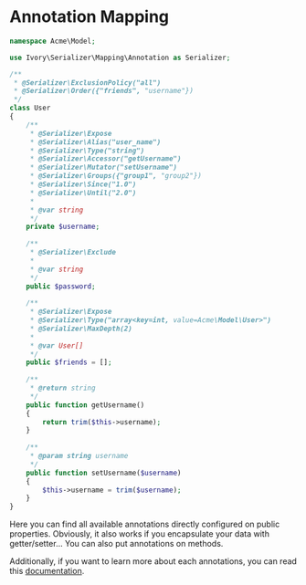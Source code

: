 # Annotation Mapping

``` php
namespace Acme\Model;

use Ivory\Serializer\Mapping\Annotation as Serializer;

/**
 * @Serializer\ExclusionPolicy("all")
 * @Serializer\Order({"friends", "username"})
 */
class User
{
    /**
     * @Serializer\Expose
     * @Serializer\Alias("user_name")
     * @Serializer\Type("string")
     * @Serializer\Accessor("getUsername")
     * @Serializer\Mutator("setUsername")
     * @Serializer\Groups({"group1", "group2"})
     * @Serializer\Since("1.0")
     * @Serializer\Until("2.0")
     *
     * @var string
     */
    private $username;
    
    /**
     * @Serializer\Exclude
     *
     * @var string
     */
    public $password;
    
    /**
     * @Serializer\Expose
     * @Serializer\Type("array<key=int, value=Acme\Model\User>")
     * @Serializer\MaxDepth(2)
     *
     * @var User[]
     */
    public $friends = [];
    
    /**
     * @return string
     */
    public function getUsername()
    {
        return trim($this->username);
    }
    
    /**
     * @param string username
     */
    public function setUsername($username)
    {
        $this->username = trim($username);
    }
}
```

Here you can find all available annotations directly configured on public properties. Obviously, it also works if you 
encapsulate your data with getter/setter... You can also put annotations on methods. 

Additionally, if you want to learn more about each annotations, you can read this [documentation](/doc/mapping/mapping.md).
